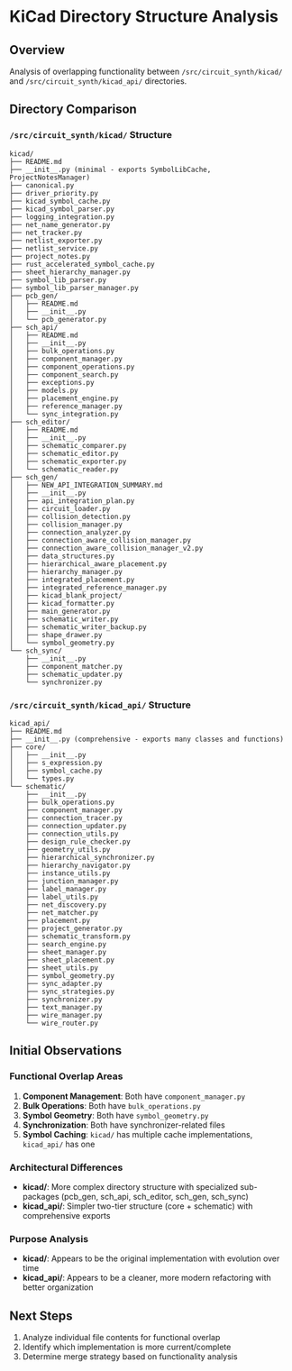# KiCad Directory Structure Analysis

## Overview
Analysis of overlapping functionality between `/src/circuit_synth/kicad/` and `/src/circuit_synth/kicad_api/` directories.

## Directory Comparison

### `/src/circuit_synth/kicad/` Structure
```
kicad/
├── README.md
├── __init__.py (minimal - exports SymbolLibCache, ProjectNotesManager)
├── canonical.py
├── driver_priority.py
├── kicad_symbol_cache.py
├── kicad_symbol_parser.py
├── logging_integration.py
├── net_name_generator.py
├── net_tracker.py
├── netlist_exporter.py
├── netlist_service.py
├── project_notes.py
├── rust_accelerated_symbol_cache.py
├── sheet_hierarchy_manager.py
├── symbol_lib_parser.py
├── symbol_lib_parser_manager.py
├── pcb_gen/
│   ├── README.md
│   ├── __init__.py
│   └── pcb_generator.py
├── sch_api/
│   ├── README.md
│   ├── __init__.py
│   ├── bulk_operations.py
│   ├── component_manager.py
│   ├── component_operations.py
│   ├── component_search.py
│   ├── exceptions.py
│   ├── models.py
│   ├── placement_engine.py
│   ├── reference_manager.py
│   └── sync_integration.py
├── sch_editor/
│   ├── README.md
│   ├── __init__.py
│   ├── schematic_comparer.py
│   ├── schematic_editor.py
│   ├── schematic_exporter.py
│   └── schematic_reader.py
├── sch_gen/
│   ├── NEW_API_INTEGRATION_SUMMARY.md
│   ├── __init__.py
│   ├── api_integration_plan.py
│   ├── circuit_loader.py
│   ├── collision_detection.py
│   ├── collision_manager.py
│   ├── connection_analyzer.py
│   ├── connection_aware_collision_manager.py
│   ├── connection_aware_collision_manager_v2.py
│   ├── data_structures.py
│   ├── hierarchical_aware_placement.py
│   ├── hierarchy_manager.py
│   ├── integrated_placement.py
│   ├── integrated_reference_manager.py
│   ├── kicad_blank_project/
│   ├── kicad_formatter.py
│   ├── main_generator.py
│   ├── schematic_writer.py
│   ├── schematic_writer_backup.py
│   ├── shape_drawer.py
│   └── symbol_geometry.py
└── sch_sync/
    ├── __init__.py
    ├── component_matcher.py
    ├── schematic_updater.py
    └── synchronizer.py
```

### `/src/circuit_synth/kicad_api/` Structure
```
kicad_api/
├── README.md
├── __init__.py (comprehensive - exports many classes and functions)
├── core/
│   ├── __init__.py
│   ├── s_expression.py
│   ├── symbol_cache.py
│   └── types.py
└── schematic/
    ├── __init__.py
    ├── bulk_operations.py
    ├── component_manager.py
    ├── connection_tracer.py
    ├── connection_updater.py
    ├── connection_utils.py
    ├── design_rule_checker.py
    ├── geometry_utils.py
    ├── hierarchical_synchronizer.py
    ├── hierarchy_navigator.py
    ├── instance_utils.py
    ├── junction_manager.py
    ├── label_manager.py
    ├── label_utils.py
    ├── net_discovery.py
    ├── net_matcher.py
    ├── placement.py
    ├── project_generator.py
    ├── schematic_transform.py
    ├── search_engine.py
    ├── sheet_manager.py
    ├── sheet_placement.py
    ├── sheet_utils.py
    ├── symbol_geometry.py
    ├── sync_adapter.py
    ├── sync_strategies.py
    ├── synchronizer.py
    ├── text_manager.py
    ├── wire_manager.py
    └── wire_router.py
```

## Initial Observations

### Functional Overlap Areas
1. **Component Management**: Both have `component_manager.py`
2. **Bulk Operations**: Both have `bulk_operations.py`  
3. **Symbol Geometry**: Both have `symbol_geometry.py`
4. **Synchronization**: Both have synchronizer-related files
5. **Symbol Caching**: `kicad/` has multiple cache implementations, `kicad_api/` has one

### Architectural Differences
- **kicad/**: More complex directory structure with specialized sub-packages (pcb_gen, sch_api, sch_editor, sch_gen, sch_sync)
- **kicad_api/**: Simpler two-tier structure (core + schematic) with comprehensive exports

### Purpose Analysis
- **kicad/**: Appears to be the original implementation with evolution over time
- **kicad_api/**: Appears to be a cleaner, more modern refactoring with better organization

## Next Steps
1. Analyze individual file contents for functional overlap
2. Identify which implementation is more current/complete
3. Determine merge strategy based on functionality analysis